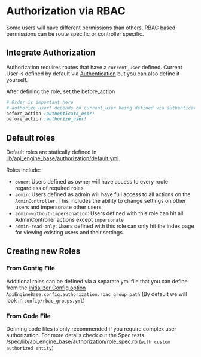 # Authorization via RBAC

Some users will have different permissions than others. RBAC based permissions can be route specific or controller specific.

## Integrate Authorization
Authorization requires routes that have a `current_user` defined. Current User is defined by default via [Authentication](authentication.md) but you can also define it yourself.

After defining the role, set the before_action
```ruby
# Order is important here
# authorize_user! depends on current_user being defined via authentication
before_action :authenticate_user!
before_action :authorize_user!
```

## Default roles
Default roles are statically defined in [lib/api_engine_base/authorization/default.yml](../lib/api_engine_base/authorization/default.yml).

Roles include:
- `owner`: Users defined as owner will have access to every route regardless of required roles
- `admin`: Users defined as admin will have full access to all actions on the `AdminController`. This includes the ability to change settings on other users and impersonate other users
- `admin-without-impersonation`: Users defined with this role can hit all AdminController actions except `impersonate`
- `admin-read-only`: Users defined with this role can only hit the index page for viewing existing users and their settings.


## Creating new Roles

### From Config File
Additional roles can be defined via a separate yml file that you can define from the [Initializer Config option](initializing.md) `ApiEngineBase.config.authorization.rbac_group_path` (By default we will look in `config/rbac_groups.yml`)

### From Code File
Defining code files is only recommended if you require complex user authorization. For more details check out the Spec tests
[/spec/lib/api_engine_base/authorization/role_spec.rb](/spec/lib/api_engine_base/authorization/role_spec.rb) (`with custom authorized entity`)

